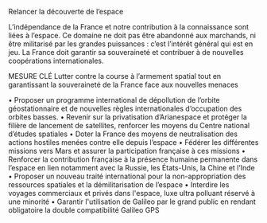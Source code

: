 Relancer la découverte de l’espace

L’indépendance de la France et notre contribution à la connaissance sont liées à l’espace. Ce domaine ne doit pas être abandonné aux marchands, ni être militarisé par les grandes puissances : c’est l’intérêt général qui est en jeu. La France doit garantir sa souveraineté et contribuer à de nouvelles coopérations internationales.

MESURE CLÉ
Lutter contre la course à l’armement spatial tout en garantissant la souveraineté de la France face aux nouvelles menaces

• Proposer un programme international de dépollution de l’orbite géostationnaire et de nouvelles règles internationales d’occupation des orbites basses.
• Revenir sur la privatisation d’Arianespace et protéger la filière de lancement de satellites, renforcer les moyens du Centre national d’études spatiales
• Doter la France des moyens de neutralisation des actions hostiles menées contre elle depuis l’espace
• Fédérer les différentes missions vers Mars et assurer la participation française à ces missions
• Renforcer la contribution française à la présence humaine permanente dans l’espace en lien notamment avec la Russie, les États-Unis, la Chine et l’Inde
• Proposer un nouveau traité international pour la non-appropriation des ressources spatiales et la démilitarisation de l’espace
• Interdire les voyages commerciaux et privés dans l'espace, luxe ultra polluant réservé à une minorité
• Garantir l'utilisation de Galileo par le grand public en rendant obligatoire la double compatibilité Galileo GPS